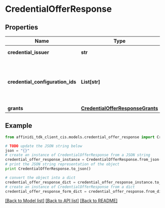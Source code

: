 # CredentialOfferResponse

## Properties

| Name                             | Type                                                                  | Description                                                                                                          | Notes |
| -------------------------------- | --------------------------------------------------------------------- | -------------------------------------------------------------------------------------------------------------------- | ----- |
| **credential_issuer**            | **str**                                                               | The URL of the Credential Issuer                                                                                     |
| **credential_configuration_ids** | **List[str]**                                                         | Array of unique strings that each identify one of the keys in the name/value pairs stored in the credentialSupported |
| **grants**                       | [**CredentialOfferResponseGrants**](CredentialOfferResponseGrants.md) |                                                                                                                      |

## Example

```python
from affinidi_tdk_client_cis.models.credential_offer_response import CredentialOfferResponse

# TODO update the JSON string below
json = "{}"
# create an instance of CredentialOfferResponse from a JSON string
credential_offer_response_instance = CredentialOfferResponse.from_json(json)
# print the JSON string representation of the object
print CredentialOfferResponse.to_json()

# convert the object into a dict
credential_offer_response_dict = credential_offer_response_instance.to_dict()
# create an instance of CredentialOfferResponse from a dict
credential_offer_response_form_dict = credential_offer_response.from_dict(credential_offer_response_dict)
```

[[Back to Model list]](../README.md#documentation-for-models) [[Back to API list]](../README.md#documentation-for-api-endpoints) [[Back to README]](../README.md)
